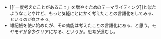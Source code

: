 - [[「一度考えたことがあること」を増やすためのテーマライティング]]と似たようなことやけど、もっと気軽にとにかく考えたことの言語化をしてみる、というのが良さそう。
- 雑記帳を使い始めたが、その効能は考えたことの言語化にある、と思う。モヤモヤが多少クリアになる、というか。思考が進むし。
